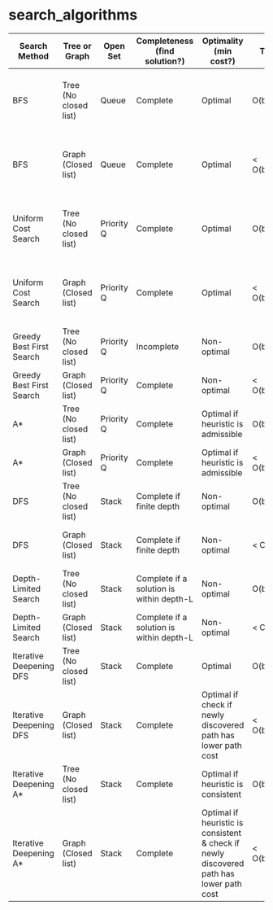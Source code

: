 # search_algorithms

| Search Method            | Tree or Graph           | Open Set   | Completeness \(find solution?\)           | Optimality  \(min cost?\)                                                               | Time C            | Space C    |                                                     |
|--------------------------|-------------------------|------------|-------------------------------------------|-----------------------------------------------------------------------------------------|-------------------|------------|-----------------------------------------------------|
| BFS                      | Tree \(No closed list\) | Queue      | Complete                                  | Optimal                                                                                 | O\(b^\(d\+1\)\)   | O\(b^d\)   | "b = branching factor, d = depth of the solution"   |
| BFS                      | Graph \(Closed list\)   | Queue      | Complete                                  | Optimal                                                                                 | < O\(b^\(d\+1\)\) | < O\(b^d\) | "b = branching factor, d = depth of the solution"   |
| Uniform Cost Search      | Tree \(No closed list\) | Priority Q | Complete                                  | Optimal                                                                                 | O\(b^\(d\+1\)\)   | O\(b^d\)   | d = \(cost of solution\) / \(minimum cost in path\) |
| Uniform Cost Search      | Graph \(Closed list\)   | Priority Q | Complete                                  | Optimal                                                                                 | < O\(b^\(d\+1\)\) | < O\(b^d\) | d = \(cost of solution\) / \(minimum cost in path\) |
| Greedy Best First Search | Tree \(No closed list\) | Priority Q | Incomplete                                | Non\-optimal                                                                            | O\(b^\(d\+1\)\)   | O\(b^d\)   |                                                     |
| Greedy Best First Search | Graph \(Closed list\)   | Priority Q | Complete                                  | Non\-optimal                                                                            | < O\(b^\(d\+1\)\) | < O\(b^d\) |                                                     |
| A\*                      | Tree \(No closed list\) | Priority Q | Complete                                  | Optimal if heuristic is admissible                                                      | O\(b^\(d\+1\)\)   | O\(b^d\)   |                                                     |
| A\*                      | Graph \(Closed list\)   | Priority Q | Complete                                  | Optimal if heuristic is admissible                                                      | < O\(b^\(d\+1\)\) | < O\(b^d\) |                                                     |
| DFS                      | Tree \(No closed list\) | Stack      | Complete if finite depth                  | Non\-optimal                                                                            | O\(b^m\)          | O\(bm\)    | m = maximum tree depth                              |
| DFS                      | Graph \(Closed list\)   | Stack      | Complete if finite depth                  | Non\-optimal                                                                            | < O\(b^m\)        | > O\(bm\)  | m = maximum tree depth                              |
| Depth\-Limited Search    | Tree \(No closed list\) | Stack      | Complete if a solution is within depth\-L | Non\-optimal                                                                            | O\(b^L\)          | O\(bL\)    |                                                     |
| Depth\-Limited Search    | Graph \(Closed list\)   | Stack      | Complete if a solution is within depth\-L | Non\-optimal                                                                            | < O\(b^L\)        | > O\(bL\)  |                                                     |
| Iterative Deepening DFS  | Tree \(No closed list\) | Stack      | Complete                                  | Optimal                                                                                 | O\(b^\(d\+1\)\)   | O\(bd\)    |                                                     |
| Iterative Deepening DFS  | Graph \(Closed list\)   | Stack      | Complete                                  | Optimal if check if newly discovered path has lower path cost                           | < O\(b^\(d\+1\)\) | > O\(bd\)  |                                                     |
| Iterative Deepening A\*  | Tree \(No closed list\) | Stack      | Complete                                  | Optimal if heuristic is consistent                                                      | O\(b^\(d\+1\)\)   | O\(bd\)    |                                                     |
| Iterative Deepening A\*  | Graph \(Closed list\)   | Stack      | Complete                                  | Optimal if heuristic is consistent & check if newly discovered path has lower path cost | < O\(b^\(d\+1\)\) | > O\(bd\)  |                                                     |
